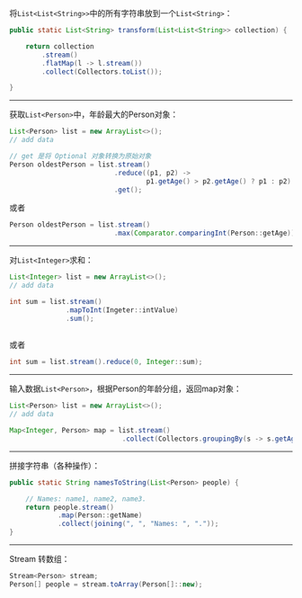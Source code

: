 
将`List<List<String>>`中的所有字符串放到一个`List<String>`：

```java
public static List<String> transform(List<List<String>> collection) {

    return collection
        .stream()
        .flatMap(l -> l.stream())
        .collect(Collectors.toList());

}
```


---

获取`List<Person>`中，年龄最大的Person对象：

```java
List<Person> list = new ArrayList<>();
// add data

// get 是将 Optional 对象转换为原始对象
Person oldestPerson = list.stream()
                          .reduce((p1, p2) -> 
                                  p1.getAge() > p2.getAge() ? p1 : p2)
                          .get();        
```

或者

```java
Person oldestPerson = list.stream()
                          .max(Comparator.comparingInt(Person::getAge));
```

---

对`List<Integer>`求和：

```java
List<Integer> list = new ArrayList<>();
// add data

int sum = list.stream()
              .mapToInt(Ingeter::intValue)
              .sum();
              
```

或者

```java
int sum = list.stream().reduce(0, Integer::sum);
```

---

输入数据`List<Person>`，根据Person的年龄分组，返回map对象：

```java
List<Person> list = new ArrayList<>();
// add data

Map<Integer, Person> map = list.stream()
                            .collect(Collectors.groupingBy(s -> s.getAge()));
```

---

拼接字符串（各种操作）：

```java
public static String namesToString(List<Person> people) {

    // Names: name1, name2, name3.
    return people.stream() 
            .map(Person::getName) 
            .collect(joining(", ", "Names: ", "."));
}
```

---

Stream 转数组：

```java
Stream<Person> stream;
Person[] people = stream.toArray(Person[]::new);
```
